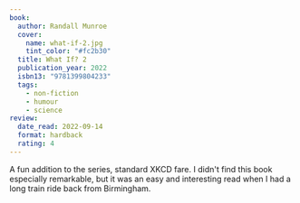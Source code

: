 ```yaml
---
book:
  author: Randall Munroe
  cover:
    name: what-if-2.jpg
    tint_color: "#fc2b30"
  title: What If? 2
  publication_year: 2022
  isbn13: "9781399804233"
  tags:
    - non-fiction
    - humour
    - science
review:
  date_read: 2022-09-14
  format: hardback
  rating: 4
---
```


A fun addition to the series, standard XKCD fare.
I didn't find this book especially remarkable, but it was an easy and interesting read when I had a long train ride back from Birmingham.
